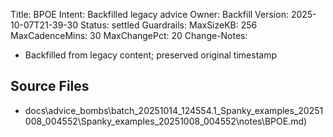 Title: BPOE
Intent: Backfilled legacy advice
Owner: Backfill
Version: 2025-10-07T21-39-30
Status: settled
Guardrails:
  MaxSizeKB: 256
  MaxCadenceMins: 30
  MaxChangePct: 20
Change-Notes:
  - Backfilled from legacy content; preserved original timestamp

## Source Files
- docs\advice_bombs\batch_20251014_124554\.1_Spanky_examples_20251008_004552\Spanky_examples_20251008_004552\notes\BPOE.md)
